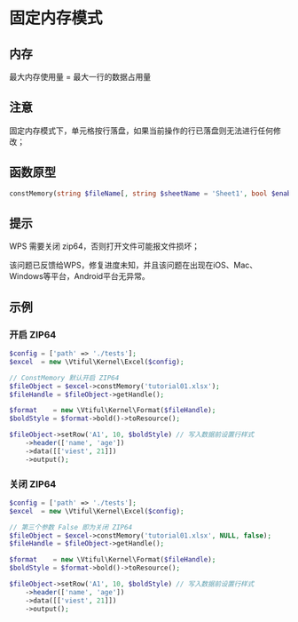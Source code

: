 # 固定内存模式

## **内存**

最大内存使用量 = 最大一行的数据占用量

## **注意**

固定内存模式下，单元格按行落盘，如果当前操作的行已落盘则无法进行任何修改；

## **函数原型**

```php
constMemory(string $fileName[, string $sheetName = 'Sheet1', bool $enableZip64 = true]);
```

## 提示

WPS 需要关闭 zip64，否则打开文件可能报文件损坏；

该问题已反馈给WPS，修复进度未知，并且该问题在出现在iOS、Mac、Windows等平台，Android平台无异常。

## 示例

### 开启 ZIP64

```php
$config = ['path' => './tests'];
$excel  = new \Vtiful\Kernel\Excel($config);

// ConstMemory 默认开启 ZIP64
$fileObject = $excel->constMemory('tutorial01.xlsx');
$fileHandle = $fileObject->getHandle();

$format    = new \Vtiful\Kernel\Format($fileHandle);
$boldStyle = $format->bold()->toResource();

$fileObject->setRow('A1', 10, $boldStyle) // 写入数据前设置行样式
    ->header(['name', 'age'])
    ->data([['viest', 21]])
    ->output();
```

### 关闭 ZIP64

```php
$config = ['path' => './tests'];
$excel  = new \Vtiful\Kernel\Excel($config);

// 第三个参数 False 即为关闭 ZIP64
$fileObject = $excel->constMemory('tutorial01.xlsx', NULL, false);
$fileHandle = $fileObject->getHandle();

$format    = new \Vtiful\Kernel\Format($fileHandle);
$boldStyle = $format->bold()->toResource();

$fileObject->setRow('A1', 10, $boldStyle) // 写入数据前设置行样式
    ->header(['name', 'age'])
    ->data([['viest', 21]])
    ->output();
```

